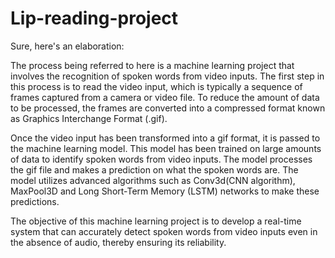 # Lip-reading-project
Sure, here's an elaboration:

The process being referred to here is a machine learning project that involves the recognition of spoken words from video inputs. The first step in this process is to read the video input, which is typically a sequence of frames captured from a camera or video file. To reduce the amount of data to be processed, the frames are converted into a compressed format known as Graphics Interchange Format (.gif).

Once the video input has been transformed into a gif format, it is passed to the machine learning model. This model has been trained on large amounts of data to identify spoken words from video inputs. The model processes the gif file and makes a prediction on what the spoken words are. The model utilizes advanced algorithms such as Conv3d(CNN algorithm), MaxPool3D and Long Short-Term Memory (LSTM) networks to make these predictions.

The objective of this machine learning project is to develop a real-time system that can accurately detect spoken words from video inputs even in the absence of audio, thereby ensuring its reliability.

